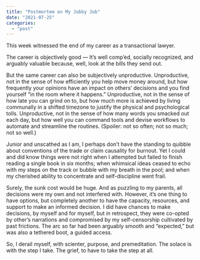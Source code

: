 ```yaml
---
title: "Postmortem on My Jobby Job"
date: "2021-07-25"
categories: 
  - "post"
---
```


This week witnessed the end of my career as a transactional lawyer.

The career is objectively good — It’s well comp’ed, socially recognized, and arguably valuable because, well, look at the bills they send out.

But the same career can also be subjectively unproductive. Unproductive, not in the sense of how efficiently you help move money around, but how frequently your opinions have an impact on others’ decisions and you find yourself “in the room where it happens.” Unproductive, not in the sense of how late you can grind on to, but how much more is achieved by living communally in a shifted timezone to justify the physical and psychological tolls. Unproductive, not in the sense of how many words you smacked out each day, but how well you can command tools and devise workflows to automate and streamline the routines. (Spoiler: not so often; not so much; not so well.)

Junior and unscathed as I am, I perhaps don’t have the standing to quibble about conventions of the trade or claim causality for burnout. Yet I could and did know things were not right when I attempted but failed to finish reading a single book in six months; when whimsical ideas ceased to echo with my steps on the track or bubble with my breath in the pool; and when my cherished ability to concentrate and self-discipline went frail.

Surely, the sunk cost would be huge. And as puzzling to my parents, all decisions were my own and not interfered with. However, it’s one thing to have options, but completely another to have the capacity, resources, and support to make an informed decision. I did have chances to make decisions, by myself and for myself, but in retrospect, they were co-opted by other’s narrations and compromised by my self-censorship cultivated by past frictions. The arc so far had been arguably smooth and “expected,” but was also a tethered boot, a guided access.

So, I derail myself, with scienter, purpose, and premeditation. The solace is with the step I take. The grief, to have to take the step at all.
